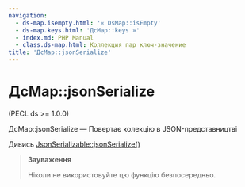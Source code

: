 ```yaml
---
navigation:
  - ds-map.isempty.html: '« DsMap::isEmpty'
  - ds-map.keys.html: 'ДсMap::keys »'
  - index.md: PHP Manual
  - class.ds-map.html: Коллекция пар ключ-значение
title: 'ДсMap::jsonSerialize'
---
```

# ДсMap::jsonSerialize

(PECL ds >= 1.0.0)

ДсMap::jsonSerialize — Повертає колекцію в JSON-представництві

Дивись [JsonSerializable::jsonSerialize()](jsonserializable.jsonserialize.md)

> **Зауваження**
> 
> Ніколи не використовуйте цю функцію безпосередньо.
